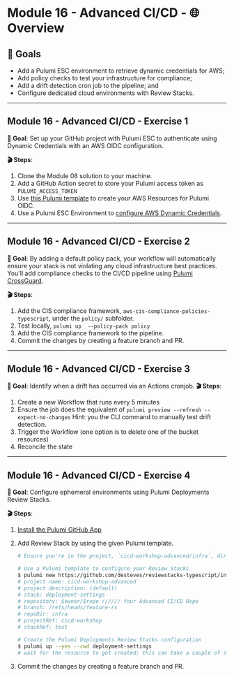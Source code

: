 # Module 16 - Advanced CI/CD - 🌐 Overview

## 🎯 Goals

- Add a Pulumi ESC environment to retrieve dynamic credentials for AWS;
- Add policy checks to test your infrastructure for compliance;
- Add a drift detection cron job to the pipeline; and
- Configure dedicated cloud environments with Review Stacks.

---

## Module 16 - Advanced CI/CD - **Exercise 1**

**🎯 Goal**: Set up your GitHub project with Pulumi ESC to authenticate using Dynamic Credentials with an AWS OIDC configuration.

**🎬 Steps**:

1. Clone the Module 08 solution to your machine.
2. Add a GitHub Action secret to store your Pulumi access token as `PULUMI_ACCESS_TOKEN`
3. Use [this Pulumi template](https://github.com/desteves/aws-oidc-typescript) to create your AWS Resources for Pulumi OIDC.
4. Use a Pulumi ESC Environment to [configure AWS Dynamic Credentials](https://www.pulumi.com/docs/esc/providers/aws-login/#example).

---

## Module 16 - Advanced CI/CD - **Exercise 2**

**🎯 Goal**: By adding a default policy pack, your workflow will automatically ensure your stack is not violating any cloud infrastructure best practices. You'll add compliance checks to the CI/CD pipeline using [Pulumi CrossGuard](https://www.pulumi.com/crossguard/).

**🎬 Steps**:

1. Add the CIS compliance framework, `aws-cis-compliance-policies-typescript`, under the `policy/` subfolder.
2. Test locally, `pulumi up  --policy-pack policy`
3. Add the CIS compliance framework to the pipeline.
4. Commit the changes by creating a feature branch and PR.

---

## Module 16 - Advanced CI/CD - **Exercise 3**

**🎯 Goal**: Identify when a drift has occurred via an Actions cronjob.
**🎬 Steps**:

1. Create a new Workflow that runs every 5 minutes
2. Ensure the job does the equivalent of `pulumi preview --refresh --expect-no-changes`
    Hint: you the CLI command to manually test drift detection.
3. Trigger the Workflow (one option is to delete one of the bucket resources)
4. Reconcile the state

---

## Module 16 - Advanced CI/CD - **Exercise 4**

**🎯 Goal**: Configure ephemeral environments using Pulumi Deployments Review Stacks.

**🎬 Steps**:

1. [Install the Pulumi GitHub App](https://www.pulumi.com/docs/using-pulumi/continuous-delivery/github-app/#installation-and-configuration)
2. Add Review Stack by using the given Pulumi template.

    ```bash
    # Ensure you're in the project, `cicd-workshop-advanced/infra`, directory

    # Use a Pulumi template to configure your Review Stacks
    $ pulumi new https://github.com/desteves/reviewstacks-typescript/infra --dir deployment-settings
    # project name: cicd-workshop-advanced
    # project description: (default)
    # stack: deployment-settings
    # repository: $owner/$repo ////// Your Advanced CI/CD Repo
    # branch: /refs/heads/feature-rs
    # repoDir: infra
    # projectRef: cicd-workshop
    # stackRef: test

    # Create the Pulumi Deployments Review Stacks configuration
    $ pulumi up --yes --cwd deployment-settings
    # wait for the resource to get created; this can take a couple of seconds
    ```

3. Commit the changes by creating a feature branch and PR.
